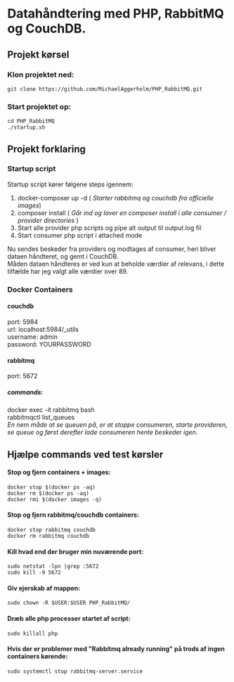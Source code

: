 # Datahåndtering med PHP, RabbitMQ og CouchDB.

## Projekt kørsel

### Klon projektet ned:
```
git clone https://github.com/MichaelAggerholm/PHP_RabbitMQ.git
```

### Start projektet op:
```
cd PHP_RabbitMQ
./startup.sh
```

## Projekt forklaring

### Startup script
Startup script kører følgene steps igennem:
1. docker-composer up -d ( _Starter rabbitmq og couchdb fra officielle images_) 
2. composer install ( _Går ind og laver en composer install i alle consumer / provider directories_ )
3. Start alle provider php scripts og pipe alt output til output.log fil
4. Start consumer php script i attached mode

Nu sendes beskeder fra providers og modtages af consumer, heri bliver dataen håndteret, og gemt i CouchDB.<br />
Måden dataen håndteres er ved kun at beholde værdier af relevans, i dette tilfælde har jeg valgt alle værdier over 89.<br />

### Docker Containers

#### couchdb
port: 5984<br />
url: localhost:5984/_utils<br />
username: admin<br />
password: YOURPASSWORD

#### rabbitmq
port: 5672
##### commands:
docker exec -it rabbitmq bash<br />
rabbitmqctl list_queues<br />
_En nem måde at se queuen på, er at stoppe consumeren, starte provideren, se queue og først derefter lade consumeren hente beskeder igen._

## Hjælpe commands ved test kørsler

#### Stop og fjern containers + images:
```
docker stop $(docker ps -aq)
docker rm $(docker ps -aq)
docker rmi $(docker images -q)
```

#### Stop og fjern rabbitmq/couchdb containers:
```
docker stop rabbitmq couchdb
docker rm rabbitmq couchdb
```

#### Kill hvad end der bruger min nuværende port:
```
sudo netstat -lpn |grep :5672
sudo kill -9 5672
```

#### Giv ejerskab af mappen:
```
sudo chown -R $USER:$USER PHP_RabbitMQ/
```

#### Dræb alle php processer startet af script:
```
sudo killall php
```

#### Hvis der er problemer med "Rabbitmq already running" på trods af ingen containers kørende:
```
sudo systemctl stop rabbitmq-server.service
```
